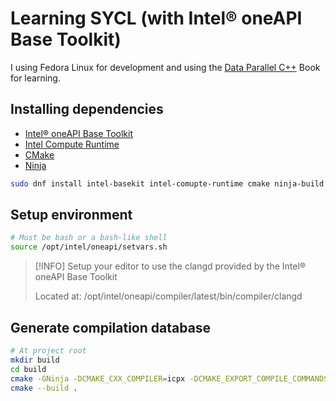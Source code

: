 # Learning SYCL (with Intel® oneAPI Base Toolkit)

I using Fedora Linux for development and using the [Data Parallel C++](https://link.springer.com/book/10.1007/978-1-4842-9691-2) Book for learning.

## Installing dependencies

- [Intel® oneAPI Base Toolkit](https://www.intel.com/content/www/us/en/developer/tools/oneapi/base-toolkit-download.html)
- [Intel Compute Runtime](https://github.com/intel/compute-runtime)
- [CMake](https://cmake.org/)
- [Ninja](https://ninja-build.org/)

```sh
sudo dnf install intel-basekit intel-comupte-runtime cmake ninja-build
```

## Setup environment

```sh
# Must be bash or a bash-like shell
source /opt/intel/oneapi/setvars.sh
```

> [!INFO]
> Setup your editor to use the clangd provided by the Intel® oneAPI Base Toolkit
>
> Located at: /opt/intel/oneapi/compiler/latest/bin/compiler/clangd

## Generate compilation database

```sh
# At project root
mkdir build
cd build
cmake -GNinja -DCMAKE_CXX_COMPILER=icpx -DCMAKE_EXPORT_COMPILE_COMMANDS=ON ..
cmake --build .
```
